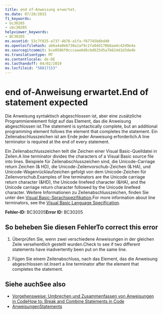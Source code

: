 ```yaml
---
title: end of-Anweisung erwartet.
ms.date: 07/20/2015
f1_keywords:
- bc30205
- vbc30205
helpviewer_keywords:
- BC30205
ms.assetid: 53c7f825-a737-4b76-a1fa-f67745b8bd40
ms.openlocfilehash: ab6a4a0e6736e2af9c1fa0dd170b6aa4c42d9e4a
ms.sourcegitcommit: bce0586f0cccaae6d6cbd625d5a7b824d1d3de4b
ms.translationtype: MT
ms.contentlocale: de-DE
ms.lasthandoff: 04/02/2019
ms.locfileid: "58817153"
---
```

# <a name="end-of-statement-expected"></a><span data-ttu-id="3e1d2-102">end of-Anweisung erwartet.</span><span class="sxs-lookup"><span data-stu-id="3e1d2-102">End of statement expected</span></span>
<span data-ttu-id="3e1d2-103">Die Anweisung syntaktisch abgeschlossen ist, aber eine zusätzliche Programmierelement folgt auf das Element, das die Anweisung abgeschlossen ist.</span><span class="sxs-lookup"><span data-stu-id="3e1d2-103">The statement is syntactically complete, but an additional programming element follows the element that completes the statement.</span></span> <span data-ttu-id="3e1d2-104">Ein Zeilenabschlusszeichen ist am Ende jeder Anweisung erforderlich.</span><span class="sxs-lookup"><span data-stu-id="3e1d2-104">A line terminator is required at the end of every statement.</span></span>
  
 <span data-ttu-id="3e1d2-105">Ein Zeilenabschlusszeichen teilt die Zeichen einer Visual Basic-Quelldatei in Zeilen.</span><span class="sxs-lookup"><span data-stu-id="3e1d2-105">A line terminator divides the characters of a Visual Basic source file into lines.</span></span> <span data-ttu-id="3e1d2-106">Beispiele für Zeilenabschlusszeichen sind, die Unicode-Carriage return Zeichen (& HD), die Unicode-Zeilenvorschub-Zeichen (& HA), und Unicode-Wagenrücklaufzeichen gefolgt von dem Unicode-Zeichen für Zeilenvorschub.</span><span class="sxs-lookup"><span data-stu-id="3e1d2-106">Examples of line terminators are the Unicode carriage return character (&HD), the Unicode linefeed character (&HA), and the Unicode carriage return character followed by the Unicode linefeed character.</span></span> <span data-ttu-id="3e1d2-107">Weitere Informationen zu Zeilenabschlusszeichen, finden Sie unter den [Visual Basic-Sprachspezifikation](~/_vblang/spec/lexical-grammar.md#line-terminators).</span><span class="sxs-lookup"><span data-stu-id="3e1d2-107">For more information about line terminators, see the [Visual Basic Language Specification](~/_vblang/spec/lexical-grammar.md#line-terminators).</span></span>
  
 <span data-ttu-id="3e1d2-108">**Fehler-ID:** BC30205</span><span class="sxs-lookup"><span data-stu-id="3e1d2-108">**Error ID:** BC30205</span></span>
  
## <a name="to-correct-this-error"></a><span data-ttu-id="3e1d2-109">So beheben Sie diesen Fehler</span><span class="sxs-lookup"><span data-stu-id="3e1d2-109">To correct this error</span></span>
  
1.  <span data-ttu-id="3e1d2-110">Überprüfen Sie, wenn zwei verschiedene Anweisungen in der gleichen Zeile versehentlich gestellt wurden.</span><span class="sxs-lookup"><span data-stu-id="3e1d2-110">Check to see if two different statements have inadvertently been put on the same line.</span></span>
  
2.  <span data-ttu-id="3e1d2-111">Fügen Sie einem Zeilenabschluss, nach das Element, das die Anweisung abgeschlossen ist.</span><span class="sxs-lookup"><span data-stu-id="3e1d2-111">Insert a line terminator after the element that completes the statement.</span></span>
  
## <a name="see-also"></a><span data-ttu-id="3e1d2-112">Siehe auch</span><span class="sxs-lookup"><span data-stu-id="3e1d2-112">See also</span></span>

- [<span data-ttu-id="3e1d2-113">Vorgehensweise: Umbrechen und Zusammenfassen von Anweisungen in Code</span><span class="sxs-lookup"><span data-stu-id="3e1d2-113">How to: Break and Combine Statements in Code</span></span>](../../../visual-basic/programming-guide/program-structure/how-to-break-and-combine-statements-in-code.md)
- [<span data-ttu-id="3e1d2-114">Anweisungen</span><span class="sxs-lookup"><span data-stu-id="3e1d2-114">Statements</span></span>](../../../visual-basic/programming-guide/language-features/statements.md)
